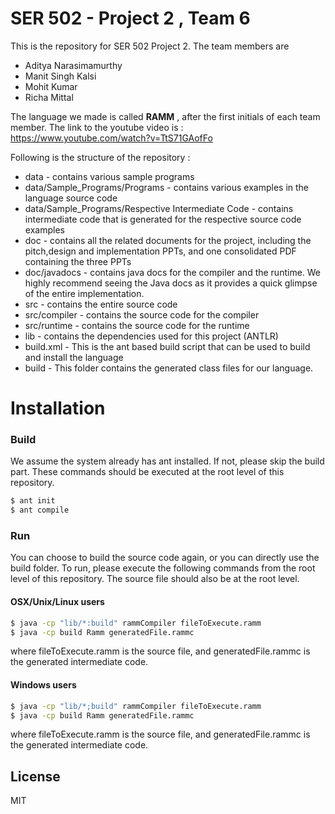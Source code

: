 # SER 502 - Project 2 , Team 6

This is the repository for SER 502 Project 2. The team members are

  - Aditya Narasimamurthy
  - Manit Singh Kalsi
  - Mohit Kumar
  - Richa Mittal

The language we made is called **RAMM** , after the first initials of each team member. The link to the youtube video is : https://www.youtube.com/watch?v=TtS71GAofFo

Following is the structure of the repository :

* data - contains various sample programs
* data/Sample_Programs/Programs - contains various examples in the language source code
* data/Sample_Programs/Respective Intermediate Code - contains intermediate code that is generated for the respective source code examples
* doc - contains all the related documents for the project, including the pitch,design and implementation PPTs, and one consolidated PDF containing the three PPTs
* doc/javadocs - contains java docs for the compiler and the runtime. We highly recommend seeing the Java docs as it provides a quick glimpse of the entire implementation.
* src - contains the entire source code
* src/compiler - contains the source code for the compiler
* src/runtime - contains the source code for the runtime
* lib - contains the dependencies used for this project (ANTLR)
* build.xml - This is the ant based build script that can be used to build and install the language
* build - This folder contains the generated class files for our language. 


# Installation

### Build
We assume the system already has ant installed. If not, please skip the build part. These commands should be executed at the root level of this repository.

```sh
$ ant init
$ ant compile
```

### Run
You can choose to build the source code again, or you can directly use the build folder. To run, please execute the following commands from the root level of this repository. The source file should also be at the root level. 

#### OSX/Unix/Linux users

```sh
$ java -cp "lib/*:build" rammCompiler fileToExecute.ramm
$ java -cp build Ramm generatedFile.rammc
```
where fileToExecute.ramm is the source file, and generatedFile.rammc is the generated intermediate code.

#### Windows users

```sh
$ java -cp "lib/*;build" rammCompiler fileToExecute.ramm
$ java -cp build Ramm generatedFile.rammc
```
where fileToExecute.ramm is the source file, and generatedFile.rammc is the generated intermediate code.

License
----

MIT